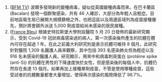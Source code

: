 1. ([BFM TV](https://bit.ly/3bNOSSv)) 波爾多發現新的變種病毒，疑似從英國變種病毒而來。在巴卡蘭區 (Bacalan) 發現一個群聚感染，共有 46 人確診，大部分為年輕人且輕症。目前地區衛生局已展開大規模篩檢之外，也把這區以及周邊區域列為疫苗接種優先，預計將會額外派送 5,000 劑疫苗給尚未感染的居民接種。
1. ([France Bleu](https://bit.ly/3vgx2Q2)) 根據史特拉斯堡大學附設醫院 5 月 20 日發佈的最新研究顯示，受到 Covid-19 冠狀病毒感染過的病人，第一次感染後所產生的抗體在體內可存在超過 1 年。在此之前義大利研究則是表示抗體可維持 8 個月。此研究針對醫院 1,309 名醫護人員來觀察，其中包括 393 名感染肺炎但為輕症以及 916 名未感染的醫護人員。研究顯示，用來中和病毒刺突蛋白 (protéine spike (anti-S)) 的抗體在男性的下降速度快於女性，但是感染後的每個人中，抗體仍然存在長達 13 個月。如果再加上接種單劑疫苗，不管是使用哪種疫苗，這些受試者的抗體數量都會大量增加，使得再次感染的風險降低了 96.7%。
